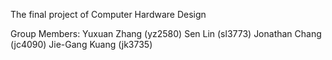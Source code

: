 The final project of Computer Hardware Design

Group Members:
Yuxuan Zhang (yz2580)
Sen Lin (sl3773)
Jonathan Chang (jc4090)
Jie-Gang Kuang (jk3735)
